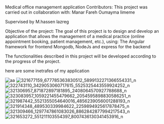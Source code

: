 Medical office management application
Contributors:
This project was carried out in collaboration with:
Manar Fareh
Oumayma limeme


Supervised by
M.hassen lazreg

Objective of the project:
The goal of this project is to design and develop an application that allows the management of a medical practice (online appointment booking, patient management, etc.), using:
The Angular framework for frontend
Mongodb, NodeJs and express for the backend

The functionalities described in this project will be developed according to the progress of the project.

here are some inetrafes of my application


![aa](https://user-images.githubusercontent.com/92635384/212547565-36e614c0-629b-43ad-9bb4-672f1a57adcb.png)
![321677159_677785363830512_5899132271366554331_n](https://user-images.githubusercontent.com/92635384/212547568-34d8141c-f6a1-415b-ab92-fee47abd5d8d.png)
![322743110_3429053060717615_5525325443559924252_n](https://user-images.githubusercontent.com/92635384/212547572-ce8fa415-f4a2-45b6-a5da-89fa70e2c8f0.png)
![321306957_871872897181895_2408064570927788688_n](https://user-images.githubusercontent.com/92635384/212547578-51bdd7a0-1e56-496a-8f7d-daa0933d09c3.png)
![323083957_1059221455479662_2054595898830586251_n](https://user-images.githubusercontent.com/92635384/212547579-1a0578d1-2eed-4b8a-ae88-896d64c3071c.png)
![321987442_5521355054640016_4856239056001288193_n](https://user-images.githubusercontent.com/92635384/212547583-a8cab66f-2b38-4069-b04b-01cdc6427f6c.png)
![321914348_489530339984622_2259894925617878475_n](https://user-images.githubusercontent.com/92635384/212547587-56e384b6-354a-42da-8dbe-8d4d93fd4e81.png)
![321309466_1297747861083026_8862842877994217543_n](https://user-images.githubusercontent.com/92635384/212547608-e4e514ec-eaf2-4774-90f4-973ab02fe95a.png)
![321653272_551211103554397_8007436130341453916_n](https://user-images.githubusercontent.com/92635384/212547612-26ae95f4-1d30-4b5a-8487-6e96fb88d051.png)



